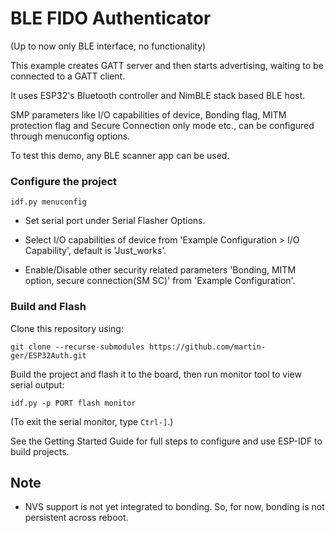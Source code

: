 # BLE FIDO Authenticator

(Up to now only BLE interface, no functionality)

This example creates GATT server and then starts advertising, waiting to be connected to a GATT client.

It uses ESP32's Bluetooth controller and NimBLE stack based BLE host.

SMP parameters like I/O capabilities of device, Bonding flag, MITM protection flag and Secure Connection only mode etc., can be configured through menuconfig options.

To test this demo, any BLE scanner app can be used.

### Configure the project

```
idf.py menuconfig
```

* Set serial port under Serial Flasher Options.

* Select I/O capabilities of device from 'Example Configuration > I/O Capability', default is 'Just_works'.

* Enable/Disable other security related parameters 'Bonding, MITM option, secure connection(SM SC)' from 'Example Configuration'.

### Build and Flash

Clone this repository using:

```
git clone --recurse-submodules https://github.com/martin-ger/ESP32Auth.git
```

Build the project and flash it to the board, then run monitor tool to view serial output:

```
idf.py -p PORT flash monitor
```

(To exit the serial monitor, type ``Ctrl-]``.)

See the Getting Started Guide for full steps to configure and use ESP-IDF to build projects.

## Note
* NVS support is not yet integrated to bonding. So, for now, bonding is not persistent across reboot.
